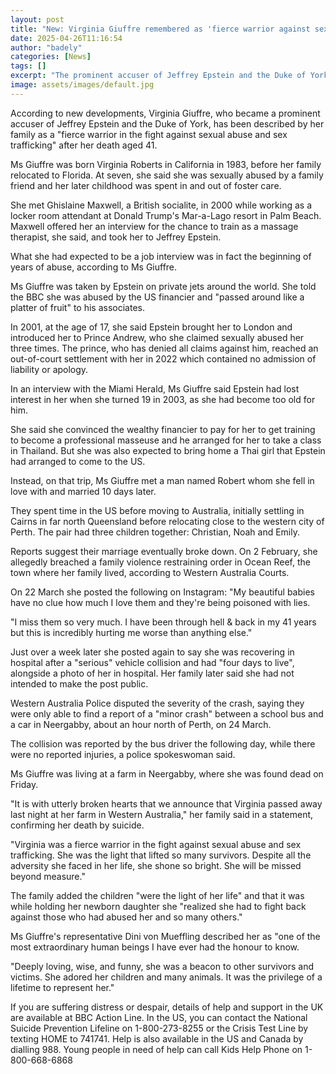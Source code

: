 ```yaml
---
layout: post
title: "New: Virginia Giuffre remembered as 'fierce warrior against sexual abuse'"
date: 2025-04-26T11:16:54
author: "badely"
categories: [News]
tags: []
excerpt: "The prominent accuser of Jeffrey Epstein and the Duke of York has died at the age of 41."
image: assets/images/default.jpg
---
```


According to new developments, Virginia Giuffre, who became a prominent accuser of Jeffrey Epstein and the Duke of York, has been described by her family as a "fierce warrior in the fight against sexual abuse and sex trafficking" after her death aged 41.

Ms Giuffre was born Virginia Roberts in California in 1983, before her family relocated to Florida. At seven, she said she was sexually abused by a family friend and her later childhood was spent in and out of foster care.

She met Ghislaine Maxwell, a British socialite, in 2000 while working as a locker room attendant at Donald Trump's Mar-a-Lago resort in Palm Beach. Maxwell offered her an interview for the chance to train as a massage therapist, she said, and took her to Jeffrey Epstein.

What she had expected to be a job interview was in fact the beginning of years of abuse, according to Ms Giuffre.

Ms Giuffre was taken by Epstein on private jets around the world. She told the BBC she was abused by the US financier and "passed around like a platter of fruit" to his associates.

In 2001, at the age of 17, she said Epstein brought her to London and introduced her to Prince Andrew, who she claimed sexually abused her three times. The prince, who has denied all claims against him, reached an out-of-court settlement with her in 2022 which contained no admission of liability or apology.

In an interview with the Miami Herald, Ms Giuffre said Epstein had lost interest in her when she turned 19 in 2003, as she had become too old for him.

She said she convinced the wealthy financier to pay for her to get training to become a professional masseuse and he arranged for her to take a class in Thailand. But she was also expected to bring home a Thai girl that Epstein had arranged to come to the US.

Instead, on that trip, Ms Giuffre met a man named Robert whom she fell in love with and married 10 days later.

They spent time in the US before moving to Australia, initially settling in Cairns in far north Queensland before relocating close to the western city of Perth. The pair had three children together: Christian, Noah and Emily.

Reports suggest their marriage eventually broke down. On 2 February, she allegedly breached a family violence restraining order in Ocean Reef, the town where her family lived, according to Western Australia Courts.

On 22 March she posted the following on Instagram: "My beautiful babies have no clue how much I love them and they're being poisoned with lies.

"I miss them so very much. I have been through hell & back in my 41 years but this is incredibly hurting me worse than anything else."

Just over a week later she posted again to say she was recovering in hospital after a "serious" vehicle collision and had "four days to live", alongside a photo of her in hospital. Her family later said she had not intended to make the post public.

Western Australia Police disputed the severity of the crash, saying they were only able to find a report of a "minor crash" between a school bus and a car in Neergabby, about an hour north of Perth, on 24 March.

The collision was reported by the bus driver the following day, while there were no reported injuries, a police spokeswoman said.

Ms Giuffre was living at a farm in Neergabby, where she was found dead on Friday.

"It is with utterly broken hearts that we announce that Virginia passed away last night at her farm in Western Australia," her family said in a statement, confirming her death by suicide.

"Virginia was a fierce warrior in the fight against sexual abuse and sex trafficking. She was the light that lifted so many survivors. Despite all the adversity she faced in her life, she shone so bright. She will be missed beyond measure."

The family added the children "were the light of her life" and that it was while holding her newborn daughter she "realized she had to fight back against those who had abused her and so many others."

Ms Giuffre's representative Dini von Mueffling described her as "one of the most extraordinary human beings I have ever had the honour to know.

"Deeply loving, wise, and funny, she was a beacon to other survivors and victims. She adored her children and many animals. It was the privilege of a lifetime to represent her."

If you are suffering distress or despair, details of help and support in the UK are available at BBC Action Line. In the US, you can contact the National Suicide Prevention Lifeline on 1-800-273-8255 or the Crisis Test Line by texting HOME to 741741. Help is also available in the US and Canada by dialling 988. Young people in need of help can call Kids Help Phone on 1-800-668-6868

